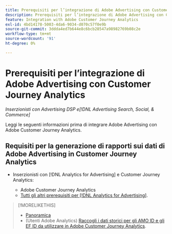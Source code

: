 ```yaml
---
title: Prerequisiti per l’integrazione di Adobe Advertising con Customer Journey Analytics
description: Prerequisiti per l’integrazione di Adobe Advertising con Customer Journey Analytics
feature: Integration with Adobe Customer Journey Analytics
exl-id: 4bd14178-5003-4da6-9034-d070c57f0e9b
source-git-commit: 3ddda4ed7b644e8c6bcb28547a98982769b08c2e
workflow-type: tm+mt
source-wordcount: '91'
ht-degree: 0%

---
```


# Prerequisiti per l’integrazione di Adobe Advertising con Customer Journey Analytics

*Inserzionisti con Advertising DSP e[!DNL Advertising Search, Social, & Commerce]*

Leggi le seguenti informazioni prima di integrare Adobe Advertising con Adobe Customer Journey Analytics.

## Requisiti per la generazione di rapporti sui dati di Adobe Advertising in Customer Journey Analytics

* Inserzionisti con [!DNL Analytics for Advertising] e Customer Journey Analytics:

   * Adobe Customer Journey Analytics<!-- any specific version? -->
   * [Tutti gli altri prerequisiti per [!DNL Analytics for Advertising]](/help/integrations/analytics/prerequisites.md).

>[!MORELIKETHIS]
>
>* [Panoramica](overview.md)
>* (Utenti Adobe Analytics) [Raccogli i dati storici per gli AMO ID e gli EF ID da utilizzare in Adobe Customer Journey Analytics](/help/integrations/analytics/rvars-to-evars.md).
